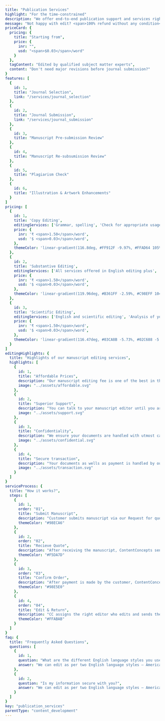 ```yaml
---
title: "Publication Services"
highlight: "For the time-constrained"
description: "We offer end-to-end publication support and services right from manuscript editing and rewriting to selecting and subbmitting in relevant journal. If you are a busy researcher or want to just focus on your research, we are here to help you with the following pack of publication support services"
message: "Not happy with edit? <span>100% refund without any condition</span>"
priceCard: {
  pricing: {
    title: "Starting from",
    price: {
      inr: "",
      usd: "<span>$0.03</span>/word"
    }
  },
  tagContent: "Edited by qualified subject matter experts",
  content: "Don't need major revisions before journal submission?"
}
features: [
  {
    id: 1,
    title: "Journal Selection",
    link: "/services/journal_selection"
  },
  {
    id: 2,
    title: "Journal Submission",
    link: "/services/journal_submission"
  },
  {
    id: 3,
    title: "Manuscript Pre-submission Review"
  },
  {
    id: 4,
    title: "Manuscript Re-subsumission Review"
  },
  {
    id: 5,
    title: "Plagiarism Check"
  },
  {
    id: 6,
    title: "Illustration & Artwork Enhancements"
  }
]
pricing: [
  {
    id: 1,
    title: 'Copy Editing',
    editingServices: ['Grammar, spelling', 'Check for appropriate usage of words', 'Editing at word and sentence level'],
    price: {
      inr: '₹ <span>1.50</span>/word',
      usd: '$ <span>0.03</span>/word',
    },
    themeColor: 'linear-gradient(116.8deg, #FF912F -9.97%, #FFAD64 105%)'
  },
  {
    id: 2,
    title: 'Substantive Editing',
    editingServices: ['All services offered in English editing plus', 'Substantive editing to ensure proper sentence structure and flow', 'Correct terminology', 'Adherence to style guide'],
    price: {
      inr: '₹ <span>1.50</span>/word',
      usd: '$ <span>0.03</span>/word',
    },
    themeColor: 'linear-gradient(119.96deg, #B361FF -2.59%, #C98EFF 104.08%)'
  },
  {
    id: 3,
    title: 'Scientific Editing',
    editingServices: ['English and scientific editing', 'Analysis of your paper by subject matter expert', 'Detailed report on the structure and technical correctness of your paper'],
    price: {
      inr: '₹ <span>1.50</span>/word',
      usd: '$ <span>0.03</span>/word',
    },
    themeColor: 'linear-gradient(116.47deg, #03CA8B -5.73%, #02C688 -5.72%, #05E29C 103.5%)'
  }
]
editingHighlights: {
  title: "Highlights of our manuscript editing services",
  highlights: [
    {
      id: 1,
      title: "Affordable Prices",
      description: "Our manuscript editing fee is one of the best in the industry for the level of quality work we offer from our trusted PhD and native English editors.",
      image: "../assets/affordable.svg"
    },
    {
      id: 2,
      title: "Superior Support",
      description: "You can talk to your manuscript editor until you are satisfied with our editing service, get your queries answered via email or chat and send your manuscript after review from journal editor for further check.",
      image: "../assets/support.svg"
    },
    {
      id: 3,
      title: "Confidentiality",
      description: "We ensure your documents are handled with utmost care. We can sign NDA if necessary.",
      image: "../assets/confidential.svg"
    },
    {
      id: 4,
      title: "Secure transaction",
      description: "Your documents as wells as payment is handled by our secure website which has passed the best level of security testing in the industry.",
      image: "../assets/transaction.svg"
    }
  ]
}
serviceProcess: {
  title: "How it works?",
  steps: [
    {
      id: 1,
      order: "01",
      title: "Submit Manuscript",
      description: "Customer submits manuscript via our Request for quote page.",
      themeColor: "#98ECA6"
    },
    {
      id: 2,
      order: "02",
      title: "Recieve Quote",
      description: "After receiving the manuscript, ContentConcepts sends price quote.",
      themeColor: "#F5DA7D"
    },
    {
      id: 3,
      order: "03",
      title: "Confirm Order",
      description: "After payment is made by the customer, ContentConcepts sends confirmation of payment.",
      themeColor: "#98E5E0"
    },
    {
      id: 4,
      order: "04",
      title: "Edit & Return",
      description: "CC assigns the right editor who edits and sends the edited document back to the customer.",
      themeColor: "#FFABAB"
    }
  ]
}
faq: {
  title: "Frequently Asked Questions",
  questions: [
    {
      id: 1,
      question: "What are the different English language styles you use while editing?",
      answer: "We can edit as per two English language styles – American English and British English. You can choose your preferred language style in the online submission form."
    },
    {
      id: 2,
      question: "Is my information secure with you?",
      answer: "We can edit as per two English language styles – American English and British English."
    }
  ]
}
key: "publication_services"
parentType: "content_development"
---
```


